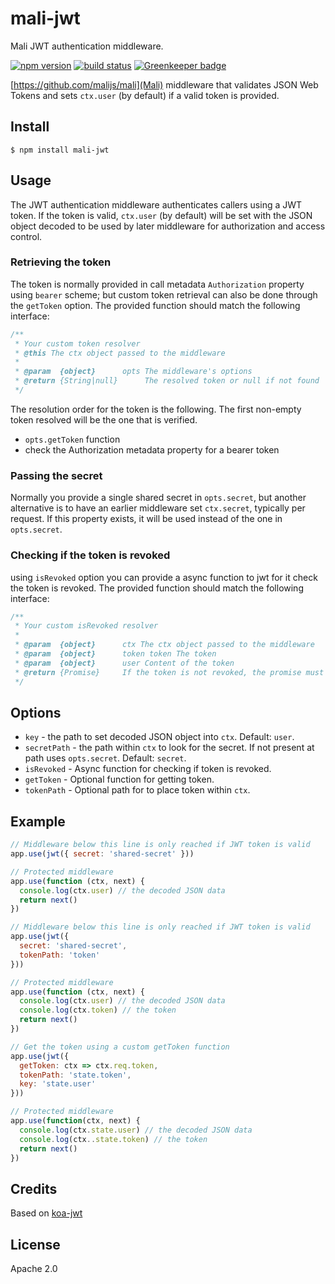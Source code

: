 # mali-jwt

Mali JWT authentication middleware.

[![npm version](https://img.shields.io/npm/v/mali-jwt.svg?style=flat-square)](https://www.npmjs.com/package/mali-jwt)
[![build status](https://img.shields.io/travis/malijs/jwt/master.svg?style=flat-square)](https://travis-ci.org/malijs/jwt)
[![Greenkeeper badge](https://badges.greenkeeper.io/malijs/jwt.svg)](https://greenkeeper.io/)

[https://github.com/malijs/mali](Mali) middleware that validates JSON Web Tokens and sets `ctx.user`
(by default) if a valid token is provided.

## Install

```
$ npm install mali-jwt
```

## Usage

The JWT authentication middleware authenticates callers using a JWT
token. If the token is valid, `ctx.user` (by default) will be set
with the JSON object decoded to be used by later middleware for
authorization and access control.

### Retrieving the token

The token is normally provided in call metadata `Authorization` property
using `bearer` scheme; but custom token retrieval can also be done through the
`getToken` option. The provided function should match the following interface:

```js
/**
 * Your custom token resolver
 * @this The ctx object passed to the middleware
 *
 * @param  {object}      opts The middleware's options
 * @return {String|null}      The resolved token or null if not found
 */
```

The resolution order for the token is the following. The first non-empty token resolved will be the one that is verified.
 - `opts.getToken` function
 - check the Authorization metadata property for a bearer token

### Passing the secret

Normally you provide a single shared secret in `opts.secret`, but another
alternative is to have an earlier middleware set `ctx.secret`,
typically per request. If this property exists, it will be used instead
of the one in `opts.secret`.

### Checking if the token is revoked

using `isRevoked` option you can provide a async function to jwt for it check
the token is revoked. The provided function should match the following interface:

```js
/**
 * Your custom isRevoked resolver
 *
 * @param  {object}      ctx The ctx object passed to the middleware
 * @param  {object}      token token The token
 * @param  {object}      user Content of the token
 * @return {Promise}     If the token is not revoked, the promise must resolve with false, otherwise (the promise resolve with false or error) the token is revoked
 */
```

## Options

* `key` - the path to set decoded JSON object into `ctx`. Default: `user`.
* `secretPath` - the path within `ctx` to look for the secret. If not present at path uses `opts.secret`. Default: `secret`.
* `isRevoked` - Async function for checking if token is revoked.
* `getToken` - Optional function for getting token.
* `tokenPath` - Optional path for to place token within `ctx`.

## Example

```js
// Middleware below this line is only reached if JWT token is valid
app.use(jwt({ secret: 'shared-secret' }))

// Protected middleware
app.use(function (ctx, next) {
  console.log(ctx.user) // the decoded JSON data
  return next()
})
```

```js
// Middleware below this line is only reached if JWT token is valid
app.use(jwt({
  secret: 'shared-secret',
  tokenPath: 'token'
}))

// Protected middleware
app.use(function (ctx, next) {
  console.log(ctx.user) // the decoded JSON data
  console.log(ctx.token) // the token
  return next()
})
```

```js
// Get the token using a custom getToken function
app.use(jwt({
  getToken: ctx => ctx.req.token,
  tokenPath: 'state.token',
  key: 'state.user'
}))

// Protected middleware
app.use(function(ctx, next) {
  console.log(ctx.state.user) // the decoded JSON data
  console.log(ctx..state.token) // the token
  return next()
})
```

## Credits

Based on [koa-jwt](https://github.com/koajs/jwt)

## License

Apache 2.0

